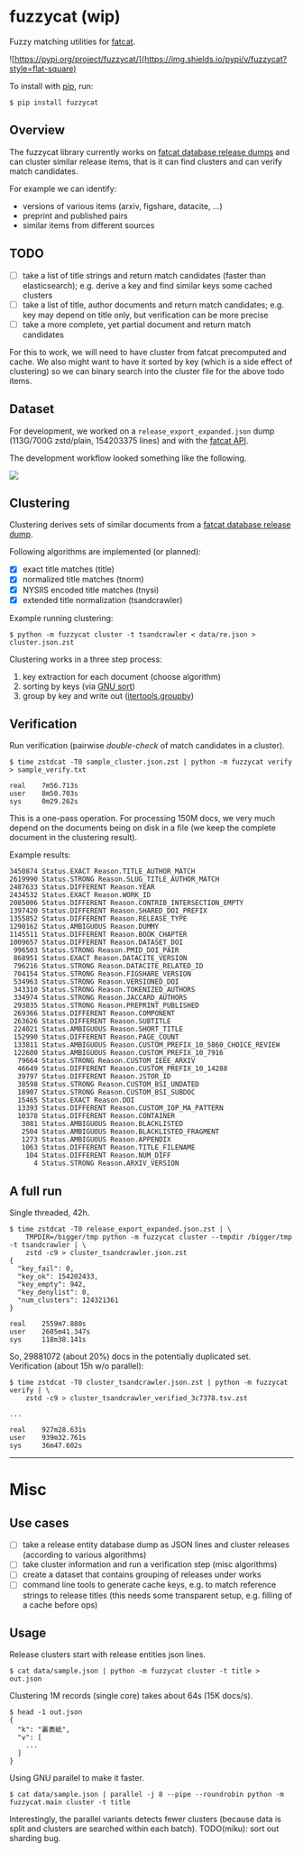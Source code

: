 # fuzzycat (wip)

Fuzzy matching utilities for [fatcat](https://fatcat.wiki).

![https://pypi.org/project/fuzzycat/](https://img.shields.io/pypi/v/fuzzycat?style=flat-square)

To install with [pip](https://pypi.org/project/pip/), run:

```
$ pip install fuzzycat
```

## Overview

The fuzzycat library currently works on [fatcat database release
dumps](https://archive.org/details/fatcat_snapshots_and_exports?&sort=-publicdate)
and can cluster similar release items, that is it can find clusters and can
verify match candidates.

For example we can identify:

* versions of various items (arxiv, figshare, datacite, ...)
* preprint and published pairs
* similar items from different sources

## TODO

* [ ] take a list of title strings and return match candidates (faster than
  elasticsearch); e.g. derive a key and find similar keys some cached clusters
* [ ] take a list of title, author documents and return match candidates; e.g.
  key may depend on title only, but verification can be more precise
* [ ] take a more complete, yet partial document and return match candidates

For this to work, we will need to have cluster from fatcat precomputed and
cache. We also might want to have it sorted by key (which is a side effect of
clustering) so we can binary search into the cluster file for the above todo
items.

## Dataset

For development, we worked on a `release_export_expanded.json` dump (113G/700G
zstd/plain, 154203375 lines) and with the [fatcat
API](https://api.fatcat.wiki/).

The development workflow looked something like the following.

![](notes/steps.png)

## Clustering

Clustering derives sets of similar documents from a [fatcat database release
dump](https://archive.org/details/fatcat_snapshots_and_exports?&sort=-publicdate).

Following algorithms are implemented (or planned):

* [x] exact title matches (title)
* [x] normalized title matches (tnorm)
* [x] NYSIIS encoded title matches (tnysi)
* [x] extended title normalization (tsandcrawler)

Example running clustering:

```
$ python -m fuzzycat cluster -t tsandcrawler < data/re.json > cluster.json.zst
```

Clustering works in a three step process:

1. key extraction for each document (choose algorithm)
2. sorting by keys (via [GNU sort](https://www.gnu.org/software/coreutils/manual/html_node/sort-invocation.html))
3. group by key and write out ([itertools.groupby](https://docs.python.org/3/library/itertools.html#itertools.groupby))

## Verification

Run verification (pairwise *double-check* of match candidates in a cluster).

```
$ time zstdcat -T0 sample_cluster.json.zst | python -m fuzzycat verify > sample_verify.txt

real    7m56.713s
user    8m50.703s
sys     0m29.262s
```

This is a one-pass operation. For processing 150M docs, we very much depend on
the documents being on disk in a file (we keep the complete document in the
clustering result).

Example results:

```
3450874 Status.EXACT Reason.TITLE_AUTHOR_MATCH
2619990 Status.STRONG Reason.SLUG_TITLE_AUTHOR_MATCH
2487633 Status.DIFFERENT Reason.YEAR
2434532 Status.EXACT Reason.WORK_ID
2085006 Status.DIFFERENT Reason.CONTRIB_INTERSECTION_EMPTY
1397420 Status.DIFFERENT Reason.SHARED_DOI_PREFIX
1355852 Status.DIFFERENT Reason.RELEASE_TYPE
1290162 Status.AMBIGUOUS Reason.DUMMY
1145511 Status.DIFFERENT Reason.BOOK_CHAPTER
1009657 Status.DIFFERENT Reason.DATASET_DOI
 996503 Status.STRONG Reason.PMID_DOI_PAIR
 868951 Status.EXACT Reason.DATACITE_VERSION
 796216 Status.STRONG Reason.DATACITE_RELATED_ID
 704154 Status.STRONG Reason.FIGSHARE_VERSION
 534963 Status.STRONG Reason.VERSIONED_DOI
 343310 Status.STRONG Reason.TOKENIZED_AUTHORS
 334974 Status.STRONG Reason.JACCARD_AUTHORS
 293835 Status.STRONG Reason.PREPRINT_PUBLISHED
 269366 Status.DIFFERENT Reason.COMPONENT
 263626 Status.DIFFERENT Reason.SUBTITLE
 224021 Status.AMBIGUOUS Reason.SHORT_TITLE
 152990 Status.DIFFERENT Reason.PAGE_COUNT
 133811 Status.AMBIGUOUS Reason.CUSTOM_PREFIX_10_5860_CHOICE_REVIEW
 122600 Status.AMBIGUOUS Reason.CUSTOM_PREFIX_10_7916
  79664 Status.STRONG Reason.CUSTOM_IEEE_ARXIV
  46649 Status.DIFFERENT Reason.CUSTOM_PREFIX_10_14288
  39797 Status.DIFFERENT Reason.JSTOR_ID
  38598 Status.STRONG Reason.CUSTOM_BSI_UNDATED
  18907 Status.STRONG Reason.CUSTOM_BSI_SUBDOC
  15465 Status.EXACT Reason.DOI
  13393 Status.DIFFERENT Reason.CUSTOM_IOP_MA_PATTERN
  10378 Status.DIFFERENT Reason.CONTAINER
   3081 Status.AMBIGUOUS Reason.BLACKLISTED
   2504 Status.AMBIGUOUS Reason.BLACKLISTED_FRAGMENT
   1273 Status.AMBIGUOUS Reason.APPENDIX
   1063 Status.DIFFERENT Reason.TITLE_FILENAME
    104 Status.DIFFERENT Reason.NUM_DIFF
      4 Status.STRONG Reason.ARXIV_VERSION
```

## A full run

Single threaded, 42h.

```
$ time zstdcat -T0 release_export_expanded.json.zst | \
    TMPDIR=/bigger/tmp python -m fuzzycat cluster --tmpdir /bigger/tmp -t tsandcrawler | \
    zstd -c9 > cluster_tsandcrawler.json.zst
{
  "key_fail": 0,
  "key_ok": 154202433,
  "key_empty": 942,
  "key_denylist": 0,
  "num_clusters": 124321361
}

real    2559m7.880s
user    2605m41.347s
sys     118m38.141s
```

So, 29881072 (about 20%) docs in the potentially duplicated set. Verification (about 15h w/o parallel):

```
$ time zstdcat -T0 cluster_tsandcrawler.json.zst | python -m fuzzycat verify | \
    zstd -c9 > cluster_tsandcrawler_verified_3c7378.tsv.zst

...

real    927m28.631s
user    939m32.761s
sys     36m47.602s
```

----

# Misc

## Use cases

* [ ] take a release entity database dump as JSON lines and cluster releases
  (according to various algorithms)
* [ ] take cluster information and run a verification step (misc algorithms)
* [ ] create a dataset that contains grouping of releases under works
* [ ] command line tools to generate cache keys, e.g. to match reference
  strings to release titles (this needs some transparent setup, e.g. filling of
a cache before ops)

## Usage

Release clusters start with release entities json lines.

```shell
$ cat data/sample.json | python -m fuzzycat cluster -t title > out.json
```

Clustering 1M records (single core) takes about 64s (15K docs/s).

```shell
$ head -1 out.json
{
  "k": "裏表紙",
  "v": [
    ...
  ]
}
```

Using GNU parallel to make it faster.

```
$ cat data/sample.json | parallel -j 8 --pipe --roundrobin python -m fuzzycat.main cluster -t title
```

Interestingly, the parallel variants detects fewer clusters (because data is
split and clusters are searched within each batch). TODO(miku): sort out sharding bug.
